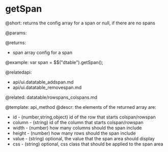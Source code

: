 getSpan
=============

@short:
	returns the config array for a span or null, if there are no spans

@params:

@returns:
- span		array		config for a span



@example:
var span = $$("dtable").getSpan();

@relatedapi:
- api/ui.datatable_addspan.md
- api/ui.datatable_removespan.md

@related:
datatable/rowspans_colspans.md

@template:	api_method
@descr:
the elements of the returned array are:

- id - (number,string,object) id of the row that starts colspan/rowspan
- column - (string)	id of the column that starts colspan/rowspan
- width - (number) how many columns should the span include
- height - (number)	how many rows should the span include
- value - (string) optional, the value that the span area should display
- css - (string) optional, css class that should be applied to the span area

